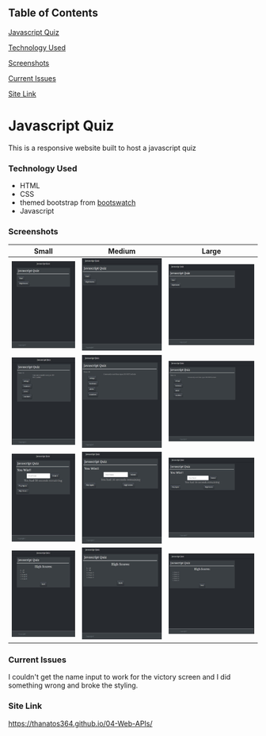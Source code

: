 ## Table of Contents

[Javascript Quiz](#Javascript-Quiz)

[Technology Used](#Technology-Used)

[Screenshots](#Screenshots)

[Current Issues](#Current-Issues)

[Site Link](#Site-Link)

# Javascript Quiz

This is a responsive website built to host a javascript quiz

### Technology Used

* HTML
* CSS
* themed bootstrap from [bootswatch](https://bootswatch.com/slate/)
* Javascript

### Screenshots
|Small|Medium|Large|
|---|---|---|
| ![640-start](./Assets/images/640-start.jpg) | ![768-start](./Assets/images/768-start.jpg) | ![940-start](./Assets/images/940-start.jpg) |
| ![640-question](./Assets/images/640-question.jpg) | ![768-start](./Assets/images/768-question.jpg) | ![940-question](./Assets/images/940-question.jpg) |
| ![640-victory](./Assets/images/640-victory.jpg) | ![768-victory](./Assets/images/768-victory.jpg) | ![940-victory](./Assets/images/940-victory.jpg) |
| ![640-highscores](./Assets/images/640-highscores.jpg) | ![768-highscores](./Assets/images/768-highscores.jpg) | ![940-highscores](./Assets/images/940-highscores.jpg) |

### Current Issues

I couldn't get the name input to work for the victory screen and I did something wrong and broke the styling.

### Site Link

https://thanatos364.github.io/04-Web-APIs/